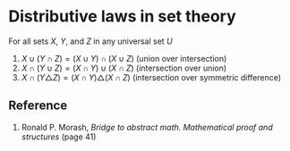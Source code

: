 # Distributive laws in set theory

For all sets $X$, $Y$, and $Z$ in any universal set $U$

1. $X \cup (Y \cap Z) = (X \cup Y) \cap (X \cup Z)$ (union over intersection)
2. $X \cap (Y \cup Z) = (X \cap Y) \cup (X \cap Z)$ (intersection over union)
3. $X \cap (Y \triangle Z) = (X \cap Y) \triangle (X \cap Z)$ (intersection over symmetric difference)

## Reference

1. Ronald P. Morash, *Bridge to abstract math. Mathematical proof and structures* (page 41)